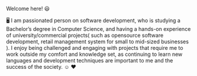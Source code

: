 Welcome here! 😃

🖥️ I am passionated person on software development, who is studying a Bachelor’s degree in Computer Science, 
and having a hands-on experience of university/commercial projects( such as opensource software development, 
retail management system for small to mid-sized businesses ). 
I enjoy being challenged and engaging with projects that require me to work outside my comfort and knowledge set, 
as continuing to learn new languages and development techniques are important to me and the success of the society. ☺️ ❤️ 
